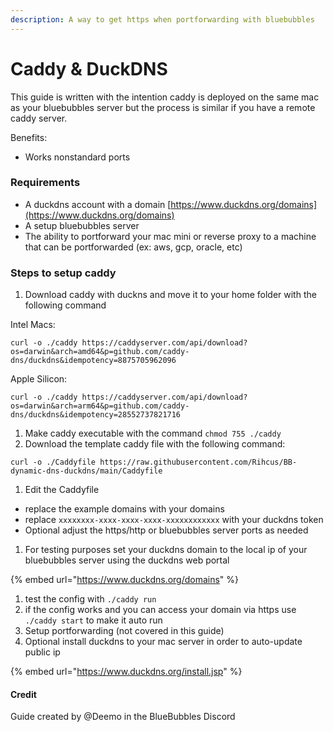 ```yaml
---
description: A way to get https when portforwarding with bluebubbles
---
```


# Caddy & DuckDNS

This guide is written with the intention caddy is deployed on the same mac as your bluebubbles server but the process is similar if you have a remote caddy server.

Benefits:

* Works nonstandard ports

### Requirements

* A duckdns account with a domain [https://www.duckdns.org/domains](https://www.duckdns.org/domains)
* A setup bluebubbles server
* The ability to portforward your mac mini or reverse proxy to a machine that can be portforwarded (ex: aws, gcp, oracle, etc)

### Steps to setup caddy

1. Download caddy with duckns and move it to your home folder with the following command

Intel Macs:

`curl -o ./caddy https://caddyserver.com/api/download?os=darwin&arch=amd64&p=github.com/caddy-dns/duckdns&idempotency=8875705962096`

Apple Silicon:

`curl -o ./caddy https://caddyserver.com/api/download?os=darwin&arch=arm64&p=github.com/caddy-dns/duckdns&idempotency=28552737821716`

1. Make caddy executable with the command `chmod 755 ./caddy`
2. Download the template caddy file with the following command:

`curl -o ./Caddyfile https://raw.githubusercontent.com/Rihcus/BB-dynamic-dns-duckdns/main/Caddyfile`

1. Edit the Caddyfile

* replace the example domains with your domains
* replace `xxxxxxxx-xxxx-xxxx-xxxx-xxxxxxxxxxxx` with your duckdns token
* Optional adjust the https/http or bluebubbles server ports as needed

1. For testing purposes set your duckdns domain to the local ip of your bluebubbles server using the duckdns web portal

{% embed url="https://www.duckdns.org/domains" %}

1. test the config with `./caddy run`
2. if the config works and you can access your domain via https use `./caddy start` to make it auto run
3. Setup portforwarding (not covered in this guide)
4. Optional install duckdns to your mac server in order to auto-update public ip

{% embed url="https://www.duckdns.org/install.jsp" %}

#### Credit

Guide created by @Deemo in the BlueBubbles Discord
